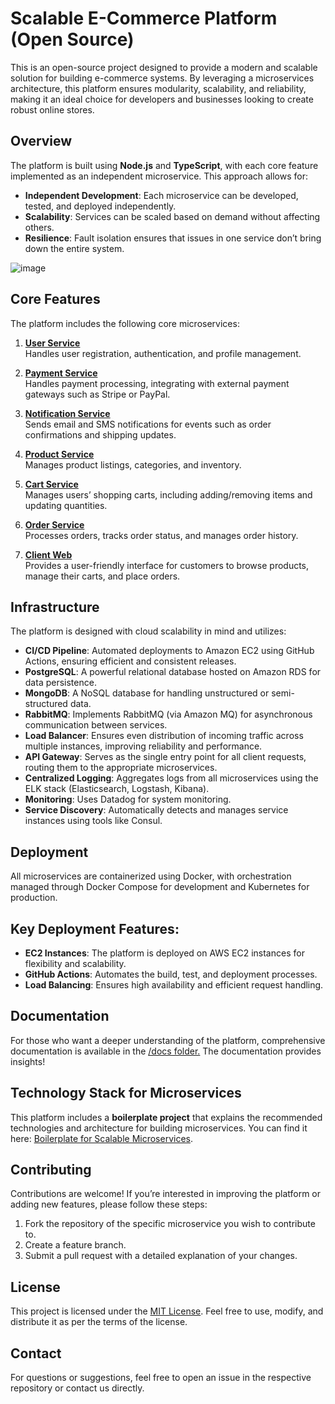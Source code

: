 # Scalable E-Commerce Platform (Open Source)

This is an open-source project designed to provide a modern and scalable solution for building e-commerce systems. By leveraging a microservices architecture, this platform ensures modularity, scalability, and reliability, making it an ideal choice for developers and businesses looking to create robust online stores.

## Overview
The platform is built using **Node.js** and **TypeScript**, with each core feature implemented as an independent microservice. This approach allows for:

- **Independent Development**: Each microservice can be developed, tested, and deployed independently.
- **Scalability**: Services can be scaled based on demand without affecting others.
- **Resilience**: Fault isolation ensures that issues in one service don’t bring down the entire system.

![image](https://github.com/user-attachments/assets/28b17d45-7084-4bc5-9ba0-aac42347e575)

## Core Features

The platform includes the following core microservices:

1. [**User Service**](https://github.com/Scalable-E-Commerce/user-microservice)  
   Handles user registration, authentication, and profile management.  

2. [**Payment Service**](https://github.com/Scalable-E-Commerce/payment-microservice)  
   Handles payment processing, integrating with external payment gateways such as Stripe or PayPal.  

3. [**Notification Service**](https://github.com/Scalable-E-Commerce/notification-microservice)  
   Sends email and SMS notifications for events such as order confirmations and shipping updates.  

4. [**Product Service**](https://github.com/Scalable-E-Commerce/product-microservice)  
   Manages product listings, categories, and inventory.  

5. [**Cart Service**](https://github.com/Scalable-E-Commerce/cart-microservice)  
   Manages users’ shopping carts, including adding/removing items and updating quantities.  

6. [**Order Service**](https://github.com/Scalable-E-Commerce/order-microservice)  
   Processes orders, tracks order status, and manages order history.  
   
7. [**Client Web**](https://github.com/Scalable-E-Commerce/frontend-microservice)  
   Provides a user-friendly interface for customers to browse products, manage their carts, and place orders.  

## Infrastructure

The platform is designed with cloud scalability in mind and utilizes:

- **CI/CD Pipeline**: Automated deployments to Amazon EC2 using GitHub Actions, ensuring efficient and consistent releases.
- **PostgreSQL**: A powerful relational database hosted on Amazon RDS for data persistence.
- **MongoDB**: A NoSQL database for handling unstructured or semi-structured data.
- **RabbitMQ**: Implements RabbitMQ (via Amazon MQ) for asynchronous communication between services.
- **Load Balancer**: Ensures even distribution of incoming traffic across multiple instances, improving reliability and performance.
- **API Gateway**: Serves as the single entry point for all client requests, routing them to the appropriate microservices.
- **Centralized Logging**: Aggregates logs from all microservices using the ELK stack (Elasticsearch, Logstash, Kibana).
- **Monitoring**: Uses Datadog for system monitoring.
- **Service Discovery**: Automatically detects and manages service instances using tools like Consul.

## Deployment
All microservices are containerized using Docker, with orchestration managed through Docker Compose for development and Kubernetes for production.

## Key Deployment Features:
- **EC2 Instances**: The platform is deployed on AWS EC2 instances for flexibility and scalability.
- **GitHub Actions**: Automates the build, test, and deployment processes.
- **Load Balancing**: Ensures high availability and efficient request handling.

## Documentation
For those who want a deeper understanding of the platform, comprehensive documentation is available in the [/docs folder.](https://github.com/Scalable-E-Commerce/docs/docs) The documentation provides insights!

## Technology Stack for Microservices  
This platform includes a **boilerplate project** that explains the recommended technologies and architecture for building microservices. You can find it here: [Boilerplate for Scalable Microservices](https://github.com/Scalable-E-Commerce/boilerplate-microservice).  

## Contributing
Contributions are welcome! If you’re interested in improving the platform or adding new features, please follow these steps:

1. Fork the repository of the specific microservice you wish to contribute to.
2. Create a feature branch.
3. Submit a pull request with a detailed explanation of your changes.

## License
This project is licensed under the [MIT License](LICENSE). Feel free to use, modify, and distribute it as per the terms of the license.

## Contact
For questions or suggestions, feel free to open an issue in the respective repository or contact us directly.
